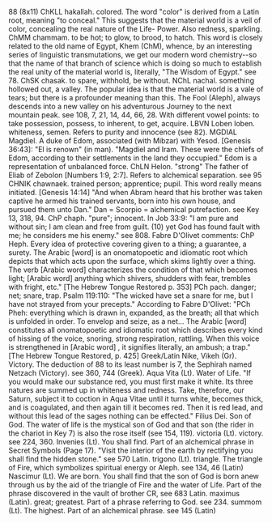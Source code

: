 88 (8x11)
ChKLL hakallah. colored. The word "color" is derived from a Latin
root, meaning "to conceal." This suggests that the material
world is a veil of color, concealing the real nature of the Life-
Power. Also redness, sparkling.
ChMM chammam. to be hot; to glow, to brood, to hatch. This word
is closely related to the old name of Egypt, Khem (ChM), whence,
by an interesting series of linguistic transmutations, we get our
modern word chemistry--so that the name of that branch of science
which is doing so much to establish the real unity of the
material world is, literally, "The Wisdom of Egypt." see 78.
ChSK chasak. to spare, withhold, be without.
NChL nachal. something hollowed out, a valley. The popular idea
is that the material world is a vale of tears; but there is a
profounder meaning than this. The Fool (Aleph), always descends
into a new valley on his adventurous Journey to the next mountain
peak. see 108, 7, 21, 14, 44, 66, 28. With different vowel
points: to take possession, possess, to inherent, to get,
acquire.
LBVN Loben loben. whiteness, semen. Refers to purity and
innocence (see 82).
MGDIAL Magdiel. A duke of Edom, associated (with Mibzar) with
Yesod. [Genesis 36:43]: "El is renown" (in man). "Magdiel and
Iram. These were the chiefs of Edom, according to their
settlements in the land they occupied." Edom is a representation
of unbalanced force.
ChLN Helon. "strong" The father of Eliab of Zebolon [Numbers
1:9, 2:7]. Refers to alchemical separation. see 95
CHNIK chawnaek. trained person; apprentice; pupil. This word
really means initiated. [Genesis 14:14] "And when Abram heard
that his brother was taken captive he armed his trained servants,
born into his own house, and pursued them unto Dan." Dan =
Scorpio = alchemical putrefaction. see Key 13, 318, 94.
ChP chaph. "pure"; innocent. In Job 33:9: "I am pure and without
sin; I am clean and free from guilt. (10) yet God has found fault
with me; he considers me his enemy." see 808.
Fabre D'Olivet comments: ChP Heph. Every idea of protective
covering given to a thing; a guarantee, a surety. The Arabic
[word] is an onomatopoetic and idiomatic root which depicts that
which acts upon the surface, which skims lightly over a thing.
The verb [Arabic word] characterizes the condition of that which
becomes light; [Arabic word] anything which shivers, shudders
with fear, trembles with fright, etc." [The Hebrew Tongue
Restored p. 353]
PCh pach. danger; net; snare, trap. Psalm 119:110: "The wicked
have set a snare for me, but I have not strayed from your
precepts." According to Fabre D'Olivet: "PCh Pheh: everything
which is drawn in, expanded, as the breath; all that which is
unfolded in order. To envelop and seize, as a net... The Arabic
[word] constitutes all onomatopoetic and idiomatic root which
describes every kind of hissing of the voice, snoring, strong
respiration, rattling. When this voice is strengthened in [Arabic
word] , it signifies literally, an ambush; a trap." [The Hebrew
Tongue Restored, p. 425]
Greek/Latin
Nike, Vikeh (Gr). Victory. The deduction of 88 to its least
number is 7, the Sephirah named Netzach (Victory). see 360, 744
(Greek).
Aqua Vita (Lt). Water of Life. "If you would make our substance
red, you must first make it white. Its three natures are summed
up in whiteness and redness. Take, therefore, our Saturn, subject
it to coction in Aqua Vitae until it turns white, becomes thick,
and is coagulated, and then again till it becomes red. Then it is
red lead, and without this lead of the sages nothing can be
effected."
Filius Dei. Son of God. The water of life is the mystical son of
God and that son (the rider in the chariot in Key 7) is also the
rose itself (see 154, 119).
victoria (Lt). victory. see 224, 360.
Invenies (Lt). You shall find. Part of an alchemical phrase in
Secret Symbols (Page 17). "Visit the interior of the earth by
rectifying you shall find the hidden stone." see 570 Latin.
trigono (Lt). triangle. The triangle of Fire, which symbolizes
spiritual energy or Aleph. see 134, 46 (Latin)
Nascimur (Lt). We are born. You shall find that the son of God is
born anew through us by the aid of the triangle of Fire and the
water of Life. Part of the phrase discovered in the vault of
brother CR, see 683 Latin.
maximus (Latin). great; greatest. Part of a phrase referring to
God. see 234.
summom (Lt). The highest. Part of an alchemical phrase. see 145
(Latin)
